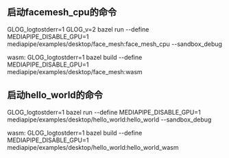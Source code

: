 
## 启动facemesh_cpu的命令
GLOG_logtostderr=1 GLOG_v=2 bazel run --define MEDIAPIPE_DISABLE_GPU=1 mediapipe/examples/desktop/face_mesh:face_mesh_cpu --sandbox_debug 

wasm:
GLOG_logtostderr=1 bazel build --define MEDIAPIPE_DISABLE_GPU=1 mediapipe/examples/desktop/face_mesh:wasm

## 启动hello_world的命令
GLOG_logtostderr=1 bazel run --define MEDIAPIPE_DISABLE_GPU=1 mediapipe/examples/desktop/hello_world:hello_world --sandbox_debug

wasm:
GLOG_logtostderr=1 bazel build --define MEDIAPIPE_DISABLE_GPU=1 mediapipe/examples/desktop/hello_world:hello_world_wasm